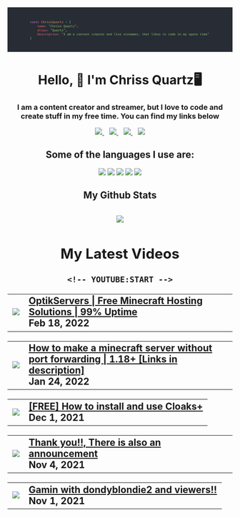 <img src="./Assets/githubHeader2.png">
<h1 align="center">Hello, 👋 I'm Chriss Quartz🖥</h1>
<div align="center">
  <h3 align="center">I am a content creator and streamer, but I love to code and create stuff in my free time. You can find my links below</h1>
<p align="center">
  <a href="https://youtube.com/ChrissQuartz">
    <img src="https://img.shields.io/badge/YouTube-FF0000?style=for-the-badge&logo=youtube&logoColor=white" />
  </a>&nbsp;&nbsp;
  <a href="https://twitch.tv/chrissquartz">
    <img src="https://img.shields.io/badge/Twitch-9146FF?style=for-the-badge&logo=twitch&logoColor=white" />        
  </a>&nbsp;&nbsp;
  <a href="https://chrissquartz.cf/d">
    <img src="https://img.shields.io/badge/Discord-5865F2?style=for-the-badge&logo=discord&logoColor=white" />        
  </a>&nbsp;&nbsp;
  <a href="https://chrissquartz.cf/">
    <img src="https://img.shields.io/badge/website-000000?style=for-the-badge&logo=About.me&logoColor=white" />        
  </a>
  
  
</p>
  <h2 align="center">Some of the languages I use are:</h2>
  <img src="https://img.shields.io/badge/Node.js-339933?style=for-the-badge&logo=nodedotjs&logoColor=white">
  <img src="https://img.shields.io/badge/Python-FFD43B?style=for-the-badge&logo=python&logoColor=blue">
  <img src="https://img.shields.io/badge/HTML5-E34F26?style=for-the-badge&logo=html5&logoColor=white">
  <img src="https://img.shields.io/badge/CSS3-1572B6?style=for-the-badge&logo=css3&logoColor=white">
  <img src="https://img.shields.io/badge/JavaScript-323330?style=for-the-badge&logo=javascript&logoColor=F7DF1E">
  
  <h2 align="center">My Github Stats<h2>
  <img src="https://github-readme-stats.vercel.app/api?username=thecrazytech1&show_icons=true&bg_color=1,006b8c,008c83&title_color=d4d4d4&text_color=bdbdbd&icon_color=ff5252">

 <div>
   <h2 align="center">My Latest Videos</h2>
   
    <!-- YOUTUBE:START -->
   <table><tr><td><a href="https://www.youtube.com/watch?v=oEK7eSYUja4"><img width="140px" src="https://i.ytimg.com/vi/oEK7eSYUja4/mqdefault.jpg"></a></td>
<td><a href="https://www.youtube.com/watch?v=oEK7eSYUja4">OptikServers | Free Minecraft Hosting Solutions | 99% Uptime</a><br/>Feb 18, 2022</td></tr></table>
<table><tr><td><a href="https://www.youtube.com/watch?v=F2n4SbLQu8E"><img width="140px" src="https://i.ytimg.com/vi/F2n4SbLQu8E/mqdefault.jpg"></a></td>
<td><a href="https://www.youtube.com/watch?v=F2n4SbLQu8E">How to make a minecraft server without port forwarding | 1.18+ [Links in description]</a><br/>Jan 24, 2022</td></tr></table>
<table><tr><td><a href="https://www.youtube.com/watch?v=Gdxi7TPyHMQ"><img width="140px" src="https://i.ytimg.com/vi/Gdxi7TPyHMQ/mqdefault.jpg"></a></td>
<td><a href="https://www.youtube.com/watch?v=Gdxi7TPyHMQ">[FREE] How to install and use Cloaks+</a><br/>Dec 1, 2021</td></tr></table>
<table><tr><td><a href="https://www.youtube.com/watch?v=x8YJ12VVO2Q"><img width="140px" src="https://i.ytimg.com/vi/x8YJ12VVO2Q/mqdefault.jpg"></a></td>
<td><a href="https://www.youtube.com/watch?v=x8YJ12VVO2Q">Thank you!!, There is also an announcement</a><br/>Nov 4, 2021</td></tr></table>
<table><tr><td><a href="https://www.youtube.com/watch?v=D1egzZiQLWk"><img width="140px" src="https://i.ytimg.com/vi/D1egzZiQLWk/mqdefault.jpg"></a></td>
<td><a href="https://www.youtube.com/watch?v=D1egzZiQLWk">Gamin with dondyblondie2 and viewers!!</a><br/>Nov 1, 2021</td></tr></table>
<!-- YOUTUBE:END -->    
    </div>
 </div>
